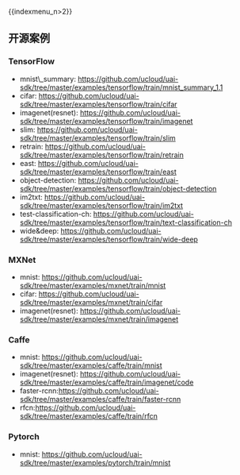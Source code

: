 {{indexmenu_n>2}}

## 开源案例

### TensorFlow

  - mnist\\\_summary:
    <https://github.com/ucloud/uai-sdk/tree/master/examples/tensorflow/train/mnist_summary_1.1>
  - cifar:
    <https://github.com/ucloud/uai-sdk/tree/master/examples/tensorflow/train/cifar>
  - imagenet(resnet):
    <https://github.com/ucloud/uai-sdk/tree/master/examples/tensorflow/train/imagenet>
  - slim:
    <https://github.com/ucloud/uai-sdk/tree/master/examples/tensorflow/train/slim>
  - retrain:
    <https://github.com/ucloud/uai-sdk/tree/master/examples/tensorflow/train/retrain>
  - east:
    <https://github.com/ucloud/uai-sdk/tree/master/examples/tensorflow/train/east>
  - object-detection:
    <https://github.com/ucloud/uai-sdk/tree/master/examples/tensorflow/train/object-detection>
  - im2txt:
    <https://github.com/ucloud/uai-sdk/tree/master/examples/tensorflow/train/im2txt>
  - test-classification-ch:
    <https://github.com/ucloud/uai-sdk/tree/master/examples/tensorflow/train/text-classification-ch>
  - wide\&deep:
    <https://github.com/ucloud/uai-sdk/tree/master/examples/tensorflow/train/wide-deep>

### MXNet

  - mnist:
    <https://github.com/ucloud/uai-sdk/tree/master/examples/mxnet/train/mnist>
  - cifar:
    <https://github.com/ucloud/uai-sdk/tree/master/examples/mxnet/train/cifar>
  - imagenet(resnet):
    <https://github.com/ucloud/uai-sdk/tree/master/examples/mxnet/train/imagenet>

### Caffe

  - mnist:
    <https://github.com/ucloud/uai-sdk/tree/master/examples/caffe/train/mnist>
  - imagenet(resnet):
    <https://github.com/ucloud/uai-sdk/tree/master/examples/caffe/train/imagenet/code>
  - faster-rcnn:<https://github.com/ucloud/uai-sdk/tree/master/examples/caffe/train/faster-rcnn>
  - rfcn:<https://github.com/ucloud/uai-sdk/tree/master/examples/caffe/train/rfcn>

### Pytorch

  - mnist:
    <https://github.com/ucloud/uai-sdk/tree/master/examples/pytorch/train/mnist>
